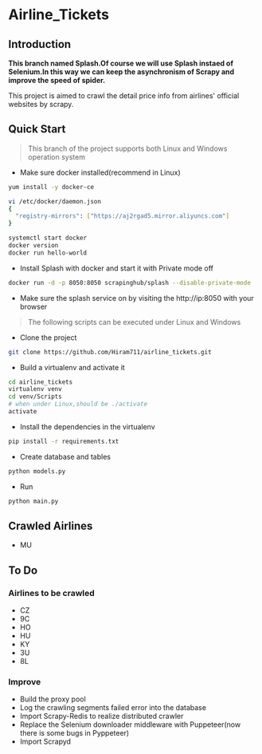 # Airline_Tickets

## Introduction
**This branch named Splash.Of course we will use Splash instaed of Selenium.In this way we can keep the asynchronism of Scrapy and improve the speed of spider.**

This project is aimed to crawl the detail price info from airlines' official websites by scrapy.

## Quick Start
> This branch of the project supports both Linux and Windows operation system
* Make sure docker installed(recommend in Linux)
```bash
yum install -y docker-ce

vi /etc/docker/daemon.json
{
  "registry-mirrors": ["https://aj2rgad5.mirror.aliyuncs.com"]
}

systemctl start docker
docker version
docker run hello-world
```

* Install Splash with docker and start it with Private mode off
```bash
docker run -d -p 8050:8050 scrapinghub/splash --disable-private-mode
```

* Make sure the splash service on by visiting the http://ip:8050  with your browser 

> The following scripts can be executed under Linux and Windows
* Clone the project
```bash
git clone https://github.com/Hiram711/airline_tickets.git
```
* Build a virtualenv and activate it
```bash
cd airline_tickets
virtualenv venv
cd venv/Scripts
# when under Linux,should be ./activate
activate
```
* Install the dependencies in the virtualenv
```bash
pip install -r requirements.txt
```
* Create database and tables
```bash
python models.py
```
* Run
```bash
python main.py
```

## Crawled Airlines
* MU

## To Do

### Airlines to be crawled
* CZ
* 9C
* HO
* HU
* KY
* 3U
* 8L

### Improve
* Build the proxy pool
* Log the crawling segments failed error into the database
* Import Scrapy-Redis to realize distributed crawler
* Replace the Selenium downloader middleware with Puppeteer(now there is some bugs in Pyppeteer)
* Import Scrapyd
